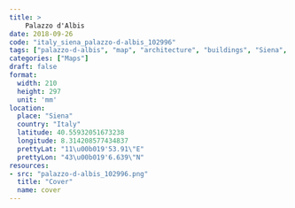 ```yaml
---
title: > 
    Palazzo d'Albis
date: 2018-09-26
code: "italy_siena_palazzo-d-albis_102996"
tags: ["palazzo-d-albis", "map", "architecture", "buildings", "Siena", "Italy"]
categories: ["Maps"]
draft: false
format:
  width: 210
  height: 297
  unit: 'mm'
location:
  place: "Siena"
  country: "Italy"
  latitude: 40.55932051673238
  longitude: 8.314208577434837
  prettyLat: "11\u00b019'53.91\"E"
  prettyLon: "43\u00b019'6.639\"N"
resources:
- src: "palazzo-d-albis_102996.png"
  title: "Cover"
  name: cover
---
```

